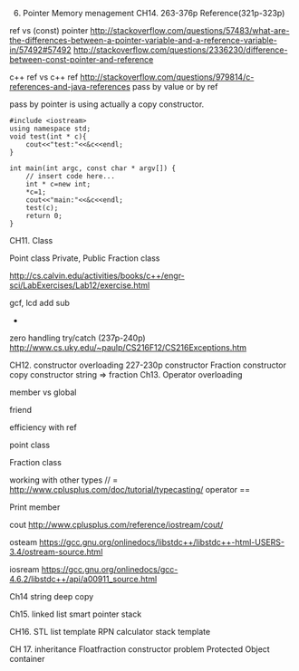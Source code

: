 6. Pointer 
Memory menagement CH14. 263-376p
Reference(321p-323p)

ref vs (const) pointer
http://stackoverflow.com/questions/57483/what-are-the-differences-between-a-pointer-variable-and-a-reference-variable-in/57492#57492
http://stackoverflow.com/questions/2336230/difference-between-const-pointer-and-reference

c++ ref vs c++ ref
http://stackoverflow.com/questions/979814/c-references-and-java-references
pass by value or by ref

pass by pointer is using actually a copy constructor.
```
#include <iostream>
using namespace std;
void test(int * c){
    cout<<"test:"<<&c<<endl;
}

int main(int argc, const char * argv[]) {
    // insert code here...
    int * c=new int;
    *c=1;
    cout<<"main:"<<&c<<endl;
    test(c);
    return 0;
}
```
CH11. Class

Point class
Private, Public
Fraction class

http://cs.calvin.edu/activities/books/c++/engr-sci/LabExercises/Lab12/exercise.html



gcf, lcd
add sub

+

zero handling 
try/catch (237p-240p)
http://www.cs.uky.edu/~paulp/CS216F12/CS216Exceptions.htm

CH12. constructor
overloading 227-230p
constructor
Fraction constructor
copy constructor
string => fraction
Ch13. Operator  overloading

member vs global

friend

efficiency with ref

point class

Fraction class

working with other types // =
http://www.cplusplus.com/doc/tutorial/typecasting/
operator ==

Print member

cout 
http://www.cplusplus.com/reference/iostream/cout/

osteam
https://gcc.gnu.org/onlinedocs/libstdc++/libstdc++-html-USERS-3.4/ostream-source.html

iosream
https://gcc.gnu.org/onlinedocs/gcc-4.6.2/libstdc++/api/a00911_source.html

Ch14 string
deep copy

Ch15.
linked list
smart pointer
stack

CH16. STL
list template
RPN calculator
stack template

CH 17. inheritance 
Floatfraction 
constructor problem
Protected
Object container





